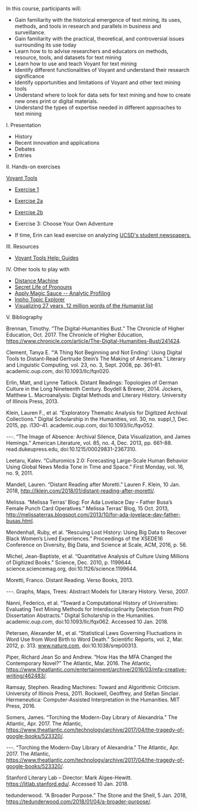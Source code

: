 In this course, participants will: 

* Gain familiarity with the historical emergence of text mining, its uses, methods, and tools in research and parallels in business and surveillance.
* Gain familiarity with the practical, theoretical, and controversial issues surrounding its use today
* Learn how to to advise researchers and educators on methods, resource, tools, and datasets for text mining
* Learn how to use and teach Voyant for text mining 
* Identify different functionalities of Voyant and understand their research significance
* Identify opportunities and limitations of Voyant and other text mining tools
* Understand where to look for data sets for text mining and how to create new ones print or digital materials. 
* Understand the types of expertise needed in different approaches to text mining 

I. Presentation
* History
* Recent innovation and applications
* Debates
* Entries

II. Hands-on exercises

[Voyant Tools](http://voyant-tools.org/)

* [Exercise 1](http://webapp1.dlib.indiana.edu/vwwp/view?docId=VAB7118.xml&doc.view=print)
* [Exercise 2a](http://webapp1.dlib.indiana.edu/vwwp/view?docId=VAB7170.xml&doc.view=print)
* [Exercise 2b](http://webapp1.dlib.indiana.edu/vwwp/view?docId=VAB7103.xml&doc.view=print)
* Exercise 3: Choose Your Own Adventure

* If time, Erin can lead exercise on analyzing [UCSD's student newspapers.](http://voyant-tools.org/?corpus=f83163bd6072101b4e4bd8c331428ad0)

III. Resources
* [Voyant Tools Help: Guides](http://voyant-tools.org/docs/#!/guide)

IV.  Other tools to play with

* [Distance Machine](http://distancemachine.org/text/pRbZXEmi)
* [Secret Life of Pronouns](http://www.secretlifeofpronouns.com/exercises.php)
* [Apply Magic Sauce -- Analytic Profiling](https://applymagicsauce.com/)
* [Inpho Topic Explorer](http://inphodata.cogs.indiana.edu/)
* [Visualizing 27 years, 12 million words of the Humanist list](http://dclure.org/essays/visualizing-the-humanist/)


V.  Bibliography

Brennan, Timothy. “The Digital-Humanities Bust.” The Chronicle of Higher Education, Oct. 2017. The Chronicle of Higher Education, https://www.chronicle.com/article/The-Digital-Humanities-Bust/241424.

Clement, Tanya E. “‘A Thing Not Beginning and Not Ending’: Using Digital Tools to Distant-Read Gertrude Stein’s The Making of Americans.” Literary and Linguistic Computing, vol. 23, no. 3, Sept. 2008, pp. 361–81. academic.oup.com, doi:10.1093/llc/fqn020.

Erlin, Matt, and Lynne Tatlock. Distant Readings: Topologies of German Culture in the Long Nineteenth Century. Boydell & Brewer, 2014.
Jockers, Matthew L. Macroanalysis: Digital Methods and Literary History. University of Illinois Press, 2013.

Klein, Lauren F., et al. “Exploratory Thematic Analysis for Digitized Archival Collections.” Digital Scholarship in the Humanities, vol. 30, no. suppl_1, Dec. 2015, pp. i130–41. academic.oup.com, doi:10.1093/llc/fqv052.

---. “The Image of Absence: Archival Silence, Data Visualization, and James Hemings.” American Literature, vol. 85, no. 4, Dec. 2013, pp. 661–88. read.dukeupress.edu, doi:10.1215/00029831-2367310.

Leetaru, Kalev. “Culturomics 2.0: Forecasting Large-Scale Human Behavior Using Global News Media Tone in Time and Space.” First Monday, vol. 16, no. 9, 2011.

Mandell, Lauren. “Distant Reading after Moretti.” Lauren F. Klein, 10 Jan. 2018, http://lklein.com/2018/01/distant-reading-after-moretti/.

Melissa. “Melissa Terras’ Blog: For Ada Lovelace Day – Father Busa’s Female Punch Card Operatives.” Melissa Terras’ Blog, 15 Oct. 2013, http://melissaterras.blogspot.com/2013/10/for-ada-lovelace-day-father-busas.html.

Mendenhall, Ruby, et al. “Rescuing Lost History: Using Big Data to Recover Black Women’s Lived Experiences.” Proceedings of the XSEDE16 Conference on Diversity, Big Data, and Science at Scale, ACM, 2016, p. 56.

Michel, Jean-Baptiste, et al. “Quantitative Analysis of Culture Using Millions of Digitized Books.” Science, Dec. 2010, p. 1199644. science.sciencemag.org, doi:10.1126/science.1199644.

Moretti, Franco. Distant Reading. Verso Books, 2013.

---. Graphs, Maps, Trees: Abstract Models for Literary History. Verso, 2007.

Nanni, Federico, et al. “Toward a Computational History of Universities: Evaluating Text Mining Methods for Interdisciplinarity Detection from PhD Dissertation Abstracts.” Digital Scholarship in the Humanities. academic.oup.com, doi:10.1093/llc/fqx062. Accessed 10 Jan. 2018.

Petersen, Alexander M., et al. “Statistical Laws Governing Fluctuations in Word Use from Word Birth to Word Death.” Scientific Reports, vol. 2, Mar. 2012, p. 313. www.nature.com, doi:10.1038/srep00313.

Piper, Richard Jean So and Andrew. “How Has the MFA Changed the Contemporary Novel?” The Atlantic, Mar. 2016. The Atlantic, https://www.theatlantic.com/entertainment/archive/2016/03/mfa-creative-writing/462483/.

Ramsay, Stephen. Reading Machines: Toward and Algorithmic Criticism. University of Illinois Press, 2011.
Rockwell, Geoffrey, and Stéfan Sinclair. Hermeneutica: Computer-Assisted Interpretation in the Humanities. MIT Press, 2016.

Somers, James. “Torching the Modern-Day Library of Alexandria.” The Atlantic, Apr. 2017. The Atlantic, https://www.theatlantic.com/technology/archive/2017/04/the-tragedy-of-google-books/523320/.

---. “Torching the Modern-Day Library of Alexandria.” The Atlantic, Apr. 2017. The Atlantic, https://www.theatlantic.com/technology/archive/2017/04/the-tragedy-of-google-books/523320/.

Stanford Literary Lab – Director: Mark Algee-Hewitt. https://litlab.stanford.edu/. Accessed 10 Jan. 2018.

tedunderwood. “A Broader Purpose.” The Stone and the Shell, 5 Jan. 2018, https://tedunderwood.com/2018/01/04/a-broader-purpose/.

